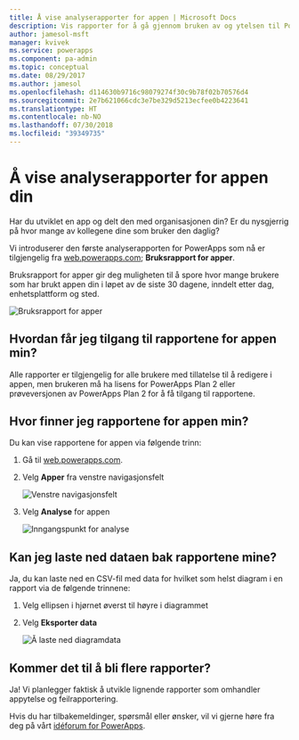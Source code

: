 ```yaml
---
title: Å vise analyserapporter for appen | Microsoft Docs
description: Vis rapporter for å gå gjennom bruken av og ytelsen til PowerApps-appene.
author: jamesol-msft
manager: kvivek
ms.service: powerapps
ms.component: pa-admin
ms.topic: conceptual
ms.date: 08/29/2017
ms.author: jamesol
ms.openlocfilehash: d114630b9716c98079274f30c9b78f02b70576d4
ms.sourcegitcommit: 2e7b621066cdc3e7be329d5213ecfee0b4223641
ms.translationtype: HT
ms.contentlocale: nb-NO
ms.lasthandoff: 07/30/2018
ms.locfileid: "39349735"
---
```

# <a name="view-analytics-reports-for-your-app"></a>Å vise analyserapporter for appen din
Har du utviklet en app og delt den med organisasjonen din?  Er du nysgjerrig på hvor mange av kollegene dine som bruker den daglig?

Vi introduserer den første analyserapporten for PowerApps som nå er tilgjengelig fra [web.powerapps.com](https://web.powerapps.com); **Bruksrapport for apper**.

Bruksrapport for apper gir deg muligheten til å spore hvor mange brukere som har brukt appen din i løpet av de siste 30 dagene, inndelt etter dag, enhetsplattform og sted.

![Bruksrapport for apper](./media/app-analytics/analytics.png)

## <a name="how-do-i-get-access-to-my-apps-reports"></a>Hvordan får jeg tilgang til rapportene for appen min?
Alle rapporter er tilgjengelig for alle brukere med tillatelse til å redigere i appen, men brukeren må ha lisens for PowerApps Plan 2 eller prøveversjonen av PowerApps Plan 2 for å få tilgang til rapportene.

## <a name="where-do-i-find-my-apps-reports"></a>Hvor finner jeg rapportene for appen min?
Du kan vise rapportene for appen via følgende trinn:

1. Gå til [web.powerapps.com](https://web.powerapps.com).
2. Velg **Apper** fra venstre navigasjonsfelt
   
    ![Venstre navigasjonsfelt](./media/app-analytics/left-nav.png)
3. Velg **Analyse** for appen
   
    ![Inngangspunkt for analyse](./media/app-analytics/analytics-entry-point.png)

## <a name="can-i-download-the-data-behind-my-reports"></a>Kan jeg laste ned dataen bak rapportene mine?
Ja, du kan laste ned en CSV-fil med data for hvilket som helst diagram i en rapport via de følgende trinnene:

1. Velg ellipsen i hjørnet øverst til høyre i diagrammet
2. Velg **Eksporter data**
   
    ![Å laste ned diagramdata](./media/app-analytics/analytics-download.png)

## <a name="are-there-going-to-be-any-other-reports"></a>Kommer det til å bli flere rapporter?
Ja! Vi planlegger faktisk å utvikle lignende rapporter som omhandler appytelse og feilrapportering.

Hvis du har tilbakemeldinger, spørsmål eller ønsker, vil vi gjerne høre fra deg på vårt [idéforum for PowerApps](https://powerusers.microsoft.com/t5/PowerApps-Ideas/idb-p/PowerAppsIdeas).

